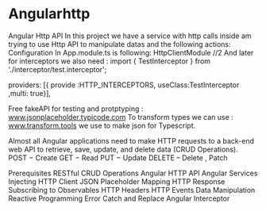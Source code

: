 # Angularhttp

Angular Http API 
In this project  we have a service  with http calls inside 
 am trying to use Http API to manipulate datas and the following actions:
Configuration In App.module.ts is following:
HttpClientModule //2
And later for interceptors we also need :
import { TestInterceptor } from './interceptor/test.interceptor';

providers: [{ provide :HTTP_INTERCEPTORS, useClass:TestInterceptor ,multi: true}],

Free fakeAPI for testing and protptyping :  www.jsonplaceholder.typicode.com 
To transform types we can use :  www.transform.tools  we use to make json for Typescript.

Almost all Angular applications need to make HTTP requests to a back-end web API to retrieve, save, update, and delete data (CRUD Operations). POST − Create GET − Read PUT − Update DELETE – Delete , Patch

Prerequisites 
RESTful CRUD Operations 
 Angular HTTP API 
Angular Services 
Injecting HTTP Client 
JSON Placeholder 
Mapping HTTP Response
Subscribing to Observables 
HTTP Headers 
HTTP Events
Data Manipulation 
Reactive Programming 
 Error Catch and Replace
 Angular Interceptor 


